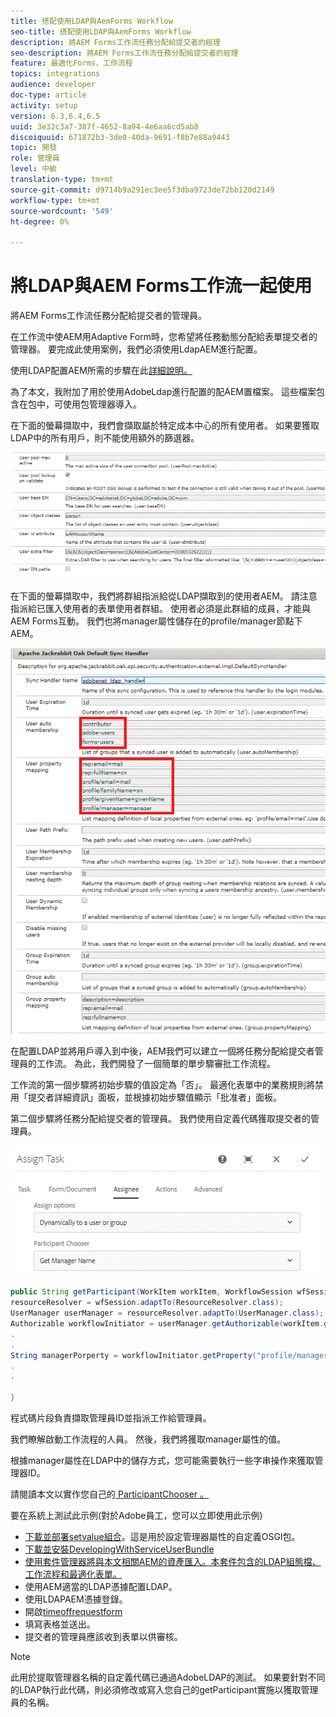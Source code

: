 ```yaml
---
title: 搭配使用LDAP與AemForms Workflow
seo-title: 搭配使用LDAP與AemForms Workflow
description: 將AEM Forms工作流任務分配給提交者的經理
seo-description: 將AEM Forms工作流任務分配給提交者的經理
feature: 最適化Forms，工作流程
topics: integrations
audience: developer
doc-type: article
activity: setup
version: 6.3,6.4,6.5
uuid: 3e32c3a7-387f-4652-8a94-4e6aa6cd5ab8
discoiquuid: 671872b3-3de0-40da-9691-f8b7e88a9443
topic: 開發
role: 管理員
level: 中級
translation-type: tm+mt
source-git-commit: d9714b9a291ec3ee5f3dba9723de72bb120d2149
workflow-type: tm+mt
source-wordcount: '549'
ht-degree: 0%

---
```



# 將LDAP與AEM Forms工作流一起使用

將AEM Forms工作流任務分配給提交者的管理員。

在工作流中使AEM用Adaptive Form時，您希望將任務動態分配給表單提交者的管理器。 要完成此使用案例，我們必須使用LdapAEM進行配置。

使用LDAP配置AEM所需的步驟在此[詳細說明。](https://helpx.adobe.com/experience-manager/6-5/sites/administering/using/ldap-config.html)

為了本文，我附加了用於使用AdobeLdap進行配置的配AEM置檔案。 這些檔案包含在包中，可使用包管理器導入。

在下面的螢幕擷取中，我們會擷取屬於特定成本中心的所有使用者。 如果要獲取LDAP中的所有用戶，則不能使用額外的篩選器。

![LDAP配置](assets/costcenterldap.gif)

在下面的螢幕擷取中，我們將群組指派給從LDAP擷取到的使用者AEM。 請注意指派給已匯入使用者的表單使用者群組。 使用者必須是此群組的成員，才能與AEM Forms互動。 我們也將manager屬性儲存在的profile/manager節點下AEM。

![Synchandler](assets/synchandler.gif)

在配置LDAP並將用戶導入到中後，AEM我們可以建立一個將任務分配給提交者管理員的工作流。 為此，我們開發了一個簡單的單步驟審批工作流程。

工作流的第一個步驟將初始步驟的值設定為「否」。 最適化表單中的業務規則將禁用「提交者詳細資訊」面板，並根據初始步驟值顯示「批准者」面板。

第二個步驟將任務分配給提交者的管理員。 我們使用自定義代碼獲取提交者的管理員。

![分派工作](assets/assigntask.gif)

```java
public String getParticipant(WorkItem workItem, WorkflowSession wfSession, MetaDataMap arg2) throws WorkflowException{
resourceResolver = wfSession.adaptTo(ResourceResolver.class);
UserManager userManager = resourceResolver.adaptTo(UserManager.class);
Authorizable workflowInitiator = userManager.getAuthorizable(workItem.getWorkflow().getInitiator());
.
.
String managerPorperty = workflowInitiator.getProperty("profile/manager")[0].getString();
.
.

}
```

程式碼片段負責擷取管理員ID並指派工作給管理員。

我們瞭解啟動工作流程的人員。 然後，我們將獲取manager屬性的值。

根據manager屬性在LDAP中的儲存方式，您可能需要執行一些字串操作來獲取管理器ID。

請閱讀本文以實作您自己的[ ParticipantChooser 。](https://helpx.adobe.com/experience-manager/using/dynamic-steps.html)

要在系統上測試此示例(對於Adobe員工，您可以立即使用此示例)

* [下載並部署setvalue組合](/help/forms/assets/common-osgi-bundles/SetValueApp.core-1.0-SNAPSHOT.jar)。這是用於設定管理器屬性的自定義OSGI包。
* [下載並安裝DevelopingWithServiceUserBundle](/help/forms/assets/common-osgi-bundles/DevelopingWithServiceUser.jar)
* [使用套件管理器將與本文相關AEM的資產匯入。本套件包含的LDAP組態檔、工作流程和最適化表單。](assets/aem-forms-ldap.zip)
* 使用AEM適當的LDAP憑據配置LDAP。
* 使用LDAPAEM憑據登錄。
* 開啟[timeoffrequestform](http://localhost:4502/content/dam/formsanddocuments/helpx/timeoffrequestform/jcr:content?wcmmode=disabled)
* 填寫表格並送出。
* 提交者的管理員應該收到表單以供審核。

>[!NOTE]
>
>此用於提取管理器名稱的自定義代碼已通過AdobeLDAP的測試。 如果要針對不同的LDAP執行此代碼，則必須修改或寫入您自己的getParticipant實施以獲取管理員的名稱。
